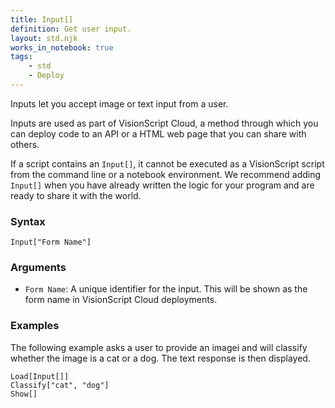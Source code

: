 ```yaml
---
title: Input[]
definition: Get user input.
layout: std.njk
works_in_notebook: true
tags:
    - std
    - Deploy
---
```


Inputs let you accept image or text input from a user.

Inputs are used as part of VisionScript Cloud, a method through which you can deploy code to an API or a HTML web page that you can share with others.

If a script contains an `Input[]`, it cannot be executed as a VisionScript script from the command line or a notebook environment. We recommend adding `Input[]` when you have already written the logic for your program and are ready to share it with the world.

### Syntax

```
Input["Form Name"]
```

### Arguments

- `Form Name`: A unique identifier for the input. This will be shown as the form name in VisionScript Cloud deployments.

### Examples

The following example asks a user to provide an imagei and will classify whether the image is a cat or a dog. The text response is then displayed.

```
Load[Input[]]
Classify["cat", "dog"]
Show[]
```
